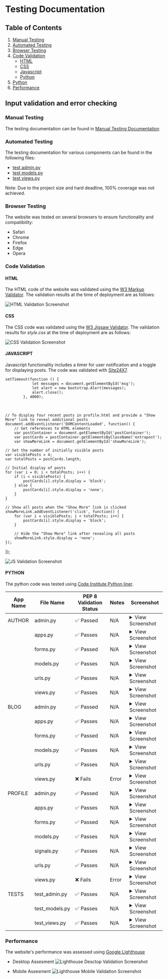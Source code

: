 # Testing Documentation

## Table of Contents
1. [Manual Testing](#manual-testing)
2. [Automated Testing](#automated-testing)
3. [Browser Testing](#browser-testing)
4. [Code Validation](#code-validation)
   - [HTML](#html)
   - [CSS](#css)
   - [Javascript](#javascript)
   - [Python](#python)
5. [Python](#python)
6. [Performance](#performance)


## Input validation and error checking

### Manual Testing
The testing documentation can be found in [Manual Testing Documentation](MANUAL_TESTING.md) 

### Automated Testing
The testing documentation for various components can be found in the following files:
- [test admin.py](tests/test_admin.py)
- [test models.py](tests/test_models.py)
- [test views.py](tests/test_views.py)

Note: Due to the project size and hard deadline, 100% coverage was not achieved.

### Browser Testing
The website was tested on several browsers to ensure functionality and compatibility:
- Safari
- Chrome
- Firefox
- Edge
- Opera

### Code Validation

#### HTML
The HTML code of the website was validated using the [W3 Markup Validator](https://validator.w3.org/). The validation results at the time of deployment are as follows:

![HTML Validation Screenshot](static/images/html.checker.png)

#### CSS
The CSS code was validated using the [W3 Jigsaw Validator](https://jigsaw.w3.org/css-validator/). The validation results for *style.css* at the time of deployment are as follows:

![CSS Validation Screenshot](static/images/W3C_CSS_VALIDATION.png)

#### JAVASCRIPT
Javascript functionality includes a timer for user notification and a toggle for displaying posts. The code was validated with [Site24X7](https://www.site24x7.com/de/tools/javascript-validator.html).

    setTimeout(function () {
                let messages = document.getElementById('msg');
                let alert = new bootstrap.Alert(messages);
                alert.close();
            }, 4000);

<br>

    // To display four recent posts in profile.html and provide a "Show More" link to reveal additional posts
    document.addEventListener('DOMContentLoaded', function() {
        // Get references to HTML elements
        var postContainer = document.getElementById('postContainer');
        var postCards = postContainer.getElementsByClassName('extrapost');
        var showMoreLink = document.getElementById('showMoreLink');

    // Set the number of initially visible posts
    var visiblePosts = 4;
    var totalPosts = postCards.length;

    // Initial display of posts
    for (var i = 0; i < totalPosts; i++) {
        if (i < visiblePosts) {
            postCards[i].style.display = 'block';
        } else {
            postCards[i].style.display = 'none';
        }
    }

    // Show all posts when the "Show More" link is clicked
    showMoreLink.addEventListener('click', function() {
        for (var i = visiblePosts; i < totalPosts; i++) {
            postCards[i].style.display = 'block';
        }

        // Hide the "Show More" link after revealing all posts
        showMoreLink.style.display = 'none';
    });
  });

![JS Validation Screenshot](static/images/Java_script_validator.png)

#### PYTHON

The python code was tested using [Code Institute Python liner](https://pep8ci.herokuapp.com/).


| App Name  | File Name      | PEP 8 Validation Status | Notes | Screenshot                                                                               |
|-----------|----------------|-------------------------|-------|------------------------------------------------------------------------------------------|
| AUTHOR    | admin.py       | ✅ Passed               | N/A   | <details><summary>View Screenshot</summary><img src="static/images/PEP8_author_admin.png">
|           | apps.py        | ✅ Passes               | N/A   | <details><summary>View Screenshot</summary><img src="static/images/PEP8_author_apps.png">
|           | forms.py       | ✅ Passed               | N/A   | <details><summary>View Screenshot</summary><img src="static/images/PEP8_author_forms.png">
|           | models.py      | ✅ Passes               | N/A   | <details><summary>View Screenshot</summary><img src="static/images/PEP2_author_models.png">
|           | urls.py        | ✅ Passes               | N/A   | <details><summary>View Screenshot</summary><img src="static/images/PEP8_author_urls.png">
|           | views.py       | ✅ Passes               | N/A   | <details><summary>View Screenshot</summary><img src="static/images/PEP8_author_views.png">
| BLOG      | admin.py       | ✅ Passed               | N/A   | <details><summary>View Screenshot</summary><img src="static/images/PEP8_blog_admin.png">
|           | apps.py        | ✅ Passes               | N/A   | <details><summary>View Screenshot</summary><img src="static/images/PEP8_blog_apps.png">
|           | forms.py       | ✅ Passed               | N/A   | <details><summary>View Screenshot</summary><img src="static/images/PEP8_blog_forms.png">
|           | models.py      | ✅ Passes               | N/A   | <details><summary>View Screenshot</summary><img src="static/images/PEP8_blog_models.png">
|           | urls.py        | ✅ Passes               | N/A   | <details><summary>View Screenshot</summary><img src="static/images/PEP8_blog_urls.png">
|           | views.py       | ❌ Fails                | Error | <details><summary>View Screenshot</summary><img src="static/images/PEP8_blog_views.png">
| PROFILE   | admin.py       | ✅ Passed               | N/A   | <details><summary>View Screenshot</summary><img src="static/images/PEP8_profile_admin.png">
|           | apps.py        | ✅ Passes               | N/A   | <details><summary>View Screenshot</summary><img src="static/images/PEP8_profile_apps.png">
|           | forms.py       | ✅ Passed               | N/A   | <details><summary>View Screenshot</summary><img src="static/images/PEP8_profile_forms.png">
|           | models.py      | ✅ Passes               | N/A   | <details><summary>View Screenshot</summary><img src="static/images/PEP8_profile_models.png">
|           | signals.py     | ✅ Passes               | N/A   | <details><summary>View Screenshot</summary><img src="static/images/PEP8_profile_signals.png">
|           | urls.py        | ✅ Passes               | N/A   | <details><summary>View Screenshot</summary><img src="static/images/PEP8_profile_urls.png">
|           | views.py       | ❌ Fails                | Error | <details><summary>View Screenshot</summary><img src="static/images/PEP8_profile_views.png">
| TESTS     | test_admin.py  | ✅ Passes               | N/A   | <details><summary>View Screenshot</summary><img src="static/images/PEP8_test_admin.png">
|           | test_models.py | ✅ Passes               | N/A   | <details><summary>View Screenshot</summary><img src="static/images/PEP8_test_models.png">
|           | test_views.py  | ✅ Passes               | N/A   | <details><summary>View Screenshot</summary><img src="static/images/PEP8_test_views.png">



### Performance
The website's performance was assessed using [Google Lighthouse](https://developer.chrome.com/docs/lighthouse/overview/)

- Desktop Assesment
![Lighthouse Desctop Validation Screenshot](static/images/lighthouse.png)

- Mobile Assesment
![Lighthouse Mobile Validation Screenshot](static/images/lighthouse.mobile.png)


